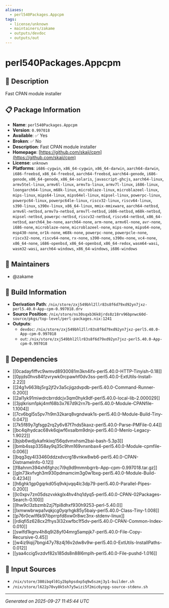 ```yaml
---
aliases:
  - perl540Packages.Appcpm
tags:
  - license/unknown
  - maintainers/zakame
  - outputs/devdoc
  - outputs/out
---
```


# perl540Packages.Appcpm

## 📝 Description

Fast CPAN module installer

## 📋 Package Information

- **Name**: `perl540Packages.Appcpm`
- **Version**: `0.997018`
- **Available**: ✅ Yes
- **Broken**: ✅ No
- **Description**: Fast CPAN module installer
- **Homepage**: [https://github.com/skaji/cpm](https://github.com/skaji/cpm)
- **License**: `unknown`
- **Platforms**: `i686-cygwin`, `x86_64-cygwin`, `x86_64-darwin`, `aarch64-darwin`, `i686-freebsd`, `x86_64-freebsd`, `aarch64-freebsd`, `aarch64-genode`, `i686-genode`, `x86_64-genode`, `x86_64-solaris`, `javascript-ghcjs`, `aarch64-linux`, `armv5tel-linux`, `armv6l-linux`, `armv7a-linux`, `armv7l-linux`, `i686-linux`, `loongarch64-linux`, `m68k-linux`, `microblaze-linux`, `microblazeel-linux`, `mips-linux`, `mips64-linux`, `mips64el-linux`, `mipsel-linux`, `powerpc-linux`, `powerpc64-linux`, `powerpc64le-linux`, `riscv32-linux`, `riscv64-linux`, `s390-linux`, `s390x-linux`, `x86_64-linux`, `mmix-mmixware`, `aarch64-netbsd`, `armv6l-netbsd`, `armv7a-netbsd`, `armv7l-netbsd`, `i686-netbsd`, `m68k-netbsd`, `mipsel-netbsd`, `powerpc-netbsd`, `riscv32-netbsd`, `riscv64-netbsd`, `x86_64-netbsd`, `aarch64_be-none`, `aarch64-none`, `arm-none`, `armv6l-none`, `avr-none`, `i686-none`, `microblaze-none`, `microblazeel-none`, `mips-none`, `mips64-none`, `msp430-none`, `or1k-none`, `m68k-none`, `powerpc-none`, `powerpcle-none`, `riscv32-none`, `riscv64-none`, `rx-none`, `s390-none`, `s390x-none`, `vc4-none`, `x86_64-none`, `i686-openbsd`, `x86_64-openbsd`, `x86_64-redox`, `wasm64-wasi`, `wasm32-wasi`, `aarch64-windows`, `x86_64-windows`, `i686-windows`
## 👥 Maintainers

- @zakame


## 🔧 Build Information

- **Derivation Path**: `/nix/store/zxj549bhl2llr83s8f6d79xd92yn7jxz-perl5.40.0-App-cpm-0.997018.drv`
- **Source Position**: `/nix/store/ns30sqxb36k8jrds8z18rv96bpnwc60d-source/pkgs/top-level/perl-packages.nix:1241`
- **Outputs**:
  - `devdoc`:  `/nix/store/zxj549bhl2llr83s8f6d79xd92yn7jxz-perl5.40.0-App-cpm-0.997018`
  - `out`:  `/nix/store/zxj549bhl2llr83s8f6d79xd92yn7jxz-perl5.40.0-App-cpm-0.997018`

## 🔗 Dependencies

- [[0cadayfiffvc9wmvd8930081m3kn4ifx-perl5.40.0-HTTP-Tinyish-0.18]]
- [[0pjds0hvs84fzvrywk0rcpawhf0dv3ss-perl5.40.0-ExtUtils-Install-2.22]]
- [[24g1v663lbj5rg2jf2v3a5cjigzdvpdb-perl5.40.0-Command-Runner-0.200]]
- [[2al1yk91miwdrcbrrddcjv3qm0hyk9df-perl5.40.0-local-lib-2.000029]]
- [[3jqlkrism1pkj4mf68b3x767d9i2rn7b-perl5.40.0-Module-CPANfile-1.1004]]
- [[7cv6bgl5s5pv7h9m32karq8vgndwak1s-perl5.40.0-Module-Build-Tiny-0.047]]
- [[7k5f89y7gfsgp2rq2y6v87f7nds5kaxz-perl5.40.0-Parse-PMFile-0.44]]
- [[bc4qihydcac68vk6qjwf6xsalbm9dnjx-perl5.40.0-Menlo-Legacy-1.9022]]
- [[bjsb6wdjykafnkixq156qdvmxhsm2bai-bash-5.3p3]]
- [[bmb4ssp3358ay9q35c9hm169vnxnbax4-perl5.40.0-Module-cpmfile-0.006]]
- [[bqg3qy4l33460ddzxdvcrg18vnkw8wb6-perl5.40.0-CPAN-DistnameInfo-0.12]]
- [[f8ahnm394xh6fghzc7i9q9d9mmnbgrrb-App-cpm-0.997018.tar.gz]]
- [[gln73kvfvgh3m930pdmamcim3g0w1bxg-perl5.40.0-Module-Build-0.4234]]
- [[h6ghk1gp0gqrkd05q9vkjvqq4lc3dp79-perl5.40.0-Parallel-Pipes-0.200]]
- [[lc0xpv7zn05dszvxkkglx4hv4hq1dyq5-perl5.40.0-CPAN-02Packages-Search-0.100]]
- [[lhw9cl3zbzmb2zj7fpi8dhxf930h9253-perl-5.40.0]]
- [[lxmwwbrwpa1vqkjcg0yqrhgk85y5baiy-perl5.40.0-Class-Tiny-1.008]]
- [[p76r0cwlf6k97ibprrpfd8xw0r8wc3nx-stdenv-linux]]
- [[rdiqfi5z628cx2fhys3l32xwfbc1f5dv-perl5.40.0-CPAN-Common-Index-0.010]]
- [[swlfd1kgnv4h8q9i28yf04mrg5ampjk7-perl5.40.0-File-Copy-Recursive-0.45]]
- [[w4iz9iqij7bngi47y78z4j16v2dw8v9w-perl5.40.0-ExtUtils-InstallPaths-0.012]]
- [[yaa4ccig5vzdvf82s185ds8n88l6mplh-perl5.40.0-File-pushd-1.016]]

## 📁 Input Sources

- `/nix/store/380ibq4l01y2bphpsdxp5q9w5szmj3y1-builder.sh`
- `/nix/store/l622p70vy8k5sh7y5wizi5f2mic6ynpg-source-stdenv.sh`

---
*Generated on 2025-09-27 11:45:44 UTC*

